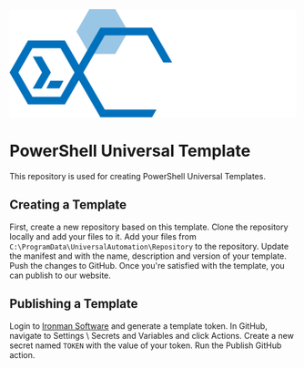 ![](./ims-logo.png)

# PowerShell Universal Template

This repository is used for creating PowerShell Universal Templates.

## Creating a Template

First, create a new repository based on this template. Clone the repository locally and add your files to it. Add your files from `C:\ProgramData\UniversalAutomation\Repository` to the repository. Update the manifest and with the name, description and version of your template. Push the changes to GitHub. Once you're satisfied with the template, you can publish to our website.

## Publishing a Template

Login to [Ironman Software](https://ironmansoftware.com/account) and generate a template token. In GitHub, navigate to Settings \ Secrets and Variables and click Actions. Create a new secret named `TOKEN` with the value of your token. Run the Publish GitHub action.